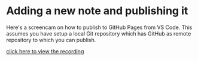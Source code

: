 # Adding a new note and publishing it #

Here's a screencam on how to publish to GitHub Pages from VS Code. This assumes you have setup a local Git repository which has GitHub as remote repository to which you can publish.

[click here to view the recording](adding_newnote_from_vscode.mp4)
